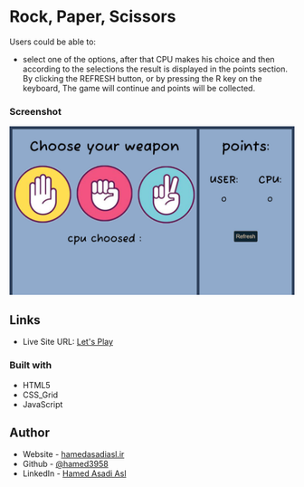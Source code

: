 # Rock, Paper, Scissors

Users could be able to:

- select one of the options, after that CPU makes his choice and then according to the selections the result is displayed in the points section. By clicking the REFRESH button, or by pressing the R key on the keyboard, The game will continue and points will be collected.

### Screenshot

![Rock, Paper, Scissors](images/Rock-Paper.jpg)

## Links

- Live Site URL: [Let's Play](https://hamed3958.github.io/Rock-Paper-Scissors/)

### Built with

- HTML5
- CSS_Grid
- JavaScript

## Author

- Website - [hamedasadiasl.ir](http://hamedasadiasl.ir/)
- Github - [@hamed3958](https://github.com/hamed3958)
- LinkedIn - [Hamed Asadi Asl](https://www.linkedin.com/in/hamed-asadi-asl/)
